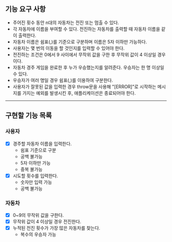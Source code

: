 ## 기능 요구 사항

- 주어진 횟수 동안 n대의 자동차는 전진 또는 멈출 수 있다.
- 각 자동차에 이름을 부여할 수 있다. 전진하는 자동차를 출력할 때 자동차 이름을 같이 출력한다.
- 자동차 이름은 쉼표(,)를 기준으로 구분하며 이름은 5자 이하만 가능하다.
- 사용자는 몇 번의 이동을 할 것인지를 입력할 수 있어야 한다.
- 전진하는 조건은 0에서 9 사이에서 무작위 값을 구한 후 무작위 값이 4 이상일 경우이다.
- 자동차 경주 게임을 완료한 후 누가 우승했는지를 알려준다. 우승자는 한 명 이상일 수 있다.
- 우승자가 여러 명일 경우 쉼표(,)를 이용하여 구분한다.
- 사용자가 잘못된 값을 입력한 경우 throw문을 사용해 "[ERROR]"로 시작하는 메시지를 가지는 예외를 발생시킨 후, 애플리케이션은 종료되어야 한다.

---

## 구현할 기능 목록

### 사용자

- [x] 경주할 자동차 이름을 입력한다.
  - 쉼표 기준으로 구분
  - 공백 불가능
  - 5자 이하만 가능
  - 중복 불가능
- [x] 시도할 횟수를 입력한다.
  - 숫자만 입력 가능
  - 공백 불가능

### 자동차

- [x] 0~9의 무작위 값을 구한다.
- [x] 무작위 값이 4 이상일 경우 전진한다.
- [x] 누적된 전진 횟수가 가장 많은 자동차를 찾는다.
  - 복수의 우승자 가능
